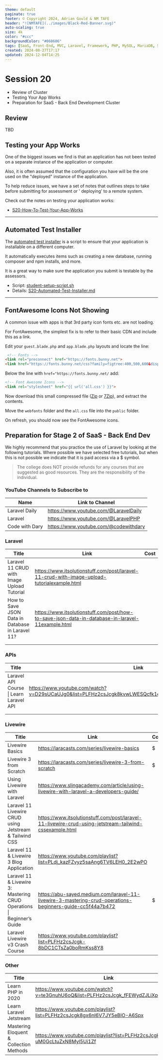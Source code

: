 ```yaml
---
theme: default
paginate: true
footer: © Copyright 2024, Adrian Gould & NM TAFE
header: "![NMTAFE](../images/Black-Red-Banner.svg)"
auto-scaling: true
size: 4k
color: "#ccc"
backgroundColor: "#060606"
tags: [SaaS, Front-End, MVC, Laravel, Framework, PHP, MySQL, MariaDB, SQLite, Testing, Unit Testing, Feature Testing, PEST]
created: 2024-08-27T17:17
updated: 2024-12-04T14:25
---
```


# Session 20

- Review of Cluster
- Testing Your App Works
- Preparation for SaaS - Back End Development Cluster

## Review

TBD

## Testing your App Works

One of the biggest issues we find is that an application has not been tested on a separate instance of the application
or computer.

Also, it is often assumed that the configuration you have will be the one used on the "deployed" instance of the
application.

To help reduce issues, we have a set of notes that outlines steps to take before submitting for assessment or '
deploying' to a remote system.

Check out the notes on testing your application works:

- [S20-How-To-Test-Your-App-Works](session-20/S20-How-To-Test-Your-App-Works.md)

---

## Automated Test Installer

The [automated test installer](S20-Automated-Test-Installer.md) is a script to ensure that your application is
installable on a different computer.

It automatically executes items such as creating a new database, running composer and npm installs, and more.

It is a great way to make sure the application you submit is testable by the assessors.

- Script: [student-setup-script.sh](student-setup-script.sh)
- Details: [S20-Automated-Test-Installer.md](S20-Automated-Test-Installer.md)

---

## FontAwesome Icons Not Showing

A common issue with apps is that 3rd party icon fonts etc. are not loading.

For FontAwesome, the simplest fix is to refer to their basic CDN and include this as a link.

Edit your `guest.blade.php` and `app.blade.php` layouts and locate the line:

```html
 <!-- Fonts -->
<link rel="preconnect" href="https://fonts.bunny.net">
<link href="https://fonts.bunny.net/css?family=figtree:400,500,600&display=swap" rel="stylesheet"/>
```

Below the line with `href="https://fonts.bunny.net/` add:

```html
<!-- Font Awesome Icons -->
<link rel="stylesheet" href="{{ url('all.css') }}">
```

Now download this small compressed file ([Zip](../assets/font-awesome-v6-free.zip)
or [7Zip](../assets/font-awesome-v6-free.7z)), and extract the contents.

Move the `webfonts` folder and the `all.css` file into the `public` folder.

On refresh, you should now see the FontAwesome icons.

## Preparation for Stage 2 of SaaS - Back End Dev

We highly recommend that you practice the use of Laravel by looking at the following tutorials. Where possible we have
selected free tutorials, but when this is not possible we indicate that it is paid access via a $ symbol.

> The college does NOT provide refunds for any courses that are suggested as good resources. They are the responsibility
> of the individual.

### YouTube Channels to Subscribe to

| Name           | Link to Channel                       |
|----------------|---------------------------------------|
| Laravel Daily  | https://www.youtube.com/@LaravelDaily |
| Laravel        | https://www.youtube.com/@LaravelPHP   |
| Code with Dary | https://www.youtube.com/@codewithdary |

### Laravel

| Title                                                | Link                                                                                             | Cost |
|------------------------------------------------------|--------------------------------------------------------------------------------------------------|------|
| Laravel 11 CRUD with Image Upload Tutorial<br>       | https://www.itsolutionstuff.com/post/laravel-11-crud-with-image-upload-tutorialexample.html      |      |
| How to Save JSON Data in Database in Laravel 11?<br> | https://www.itsolutionstuff.com/post/how-to-save-json-data-in-database-in-laravel-11example.html |      |
|                                                      |                                                                                                  |      |
|                                                      |                                                                                                  |      |

### APIs

| Title                                   | Link                                                                                                        | Cost |
|-----------------------------------------|-------------------------------------------------------------------------------------------------------------|------|
| Laravel API Course \| Learn Laravel API | https://www.youtube.com/watch?v=D29sUCaUJg0&list=PLFHz2csJcgk8kvwLWESQcfk1eAivQOjdN&ab_channel=CodeWithDary |      |
|                                         |                                                                                                             |      |
|                                         |                                                                                                             |      |

### Livewire

| Title                                                                  | Link                                                                                                      | Cost |
|------------------------------------------------------------------------|-----------------------------------------------------------------------------------------------------------|------|
| Livewire Basics                                                        | https://laracasts.com/series/livewire-basics                                                              | $    |
| Livewire 3 from Scratch                                                | https://laracasts.com/series/livewire-3-from-scratch                                                      | $    |
| Using Livewire with Laravel                                            | https://www.slingacademy.com/article/using-livewire-with-laravel-a-developers-guide/                      |      |
| Laravel 11 Livewire CRUD using Jetstream & Tailwind CSS                | https://www.itsolutionstuff.com/post/laravel-11-livewire-crud-using-jetstream-tailwind-cssexample.html    |      |
| Laravel 11 & Livewire 3 Blog Application                               | https://www.youtube.com/playlist?list=PLdj_kazFZvyz5saAng6TV6LEH0_2E2wPO                                  |      |
| Laravel 11 & Livewire 3: Mastering CRUD Operations \| Beginner’s Guide | https://abu-sayed.medium.com/laravel-11-livewire-3-mastering-crud-operations-beginners-guide-cc5f44a7b472 | $    |
| Laravel Livewire v3 Crash Course                                       | https://www.youtube.com/playlist?list=PLFHz2csJcgk-8bDC1CTsZa0boRmKss8Y8                                  |      |

### Other

| Title                                   | Link                                                                                | Cost |
|-----------------------------------------|-------------------------------------------------------------------------------------|------|
| Learn PHP in 2020                       | https://www.youtube.com/watch?v=te3GnuhU6oQ&list=PLFHz2csJcgk_fFEWydZJLiXpc9nB1qfpi |      |
| Learn Laravel Jetstream                 | https://www.youtube.com/playlist?list=PLFHz2csJcgk8gx6nl6V7JY5eBIO-A6Spx            |      |
| Mastering Eloquent & Collection Methods | https://www.youtube.com/playlist?list=PLFHz2csJcgk-uM0GcLtuZxN8Myl5Ui1Zf            |      |

